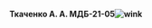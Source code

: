 <p><strong>Ткаченко А. А. МДБ-21-05<img src="../tinymce/plugins/emoticons/img/smiley-wink.gif" alt="wink" /></strong></p>
